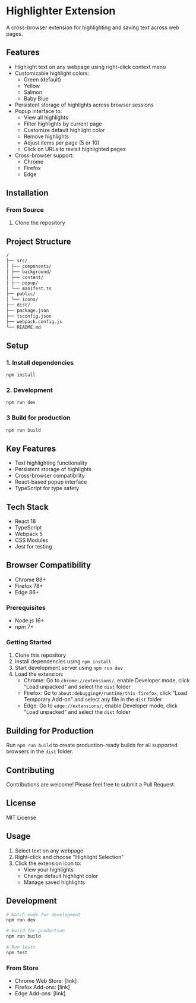 # Highlighter Extension

A cross-browser extension for highlighting and saving text across web pages.

## Features

- Highlight text on any webpage using right-click context menu
- Customizable highlight colors:
  - Green (default)
  - Yellow
  - Salmon
  - Baby Blue
- Persistent storage of highlights across browser sessions
- Popup interface to:
  - View all highlights
  - Filter highlights by current page
  - Customize default highlight color
  - Remove highlights
  - Adjust items per page (5 or 10)
  - Click on URLs to revisit highlighted pages
- Cross-browser support:
  - Chrome
  - Firefox
  - Edge

## Installation

### From Source
1. Clone the repository

## Project Structure

```bash
/
├── src/
│ ├── components/
│ ├── background/
│ ├── content/
│ ├── popup/
│ └── manifest.ts
├── public/
│ └── icons/
├── dist/
├── package.json
├── tsconfig.json
├── webpack.config.js
└── README.md
```

## Setup

### 1. Install dependencies

```bash
npm install
```

### 2. Development

```bash
npm run dev
```

### 3 Build for production

```bash
npm run build
```

## Key Features

- Text highlighting functionality
- Persistent storage of highlights
- Cross-browser compatibility
- React-based popup interface
- TypeScript for type safety

## Tech Stack

- React 18
- TypeScript
- Webpack 5
- CSS Modules
- Jest for testing

## Browser Compatibility

- Chrome 88+
- Firefox 78+
- Edge 88+

### Prerequisites

- Node.js 16+
- npm 7+

### Getting Started

1. Clone this repository
2. Install dependencies using `npm install`
3. Start development server using `npm run dev`
4. Load the extension:
   - Chrome: Go to `chrome://extensions/`, enable Developer mode, click "Load unpacked" and select the `dist` folder
   - Firefox: Go to `about:debugging#/runtime/this-firefox`, click "Load Temporary Add-on" and select any file in the `dist` folder
   - Edge: Go to `edge://extensions/`, enable Developer mode, click "Load unpacked" and select the `dist` folder

## Building for Production

Run `npm run build` to create production-ready builds for all supported browsers in the `dist` folder.

## Contributing

Contributions are welcome! Please feel free to submit a Pull Request.

## License

MIT License

## Usage

1. Select text on any webpage
2. Right-click and choose "Highlight Selection"
3. Click the extension icon to:
   - View your highlights
   - Change default highlight color
   - Manage saved highlights

## Development

```bash
# Watch mode for development
npm run dev

# Build for production
npm run build

# Run tests
npm test
```

### From Store

- Chrome Web Store: [link]
- Firefox Add-ons: [link]
- Edge Add-ons: [link]
